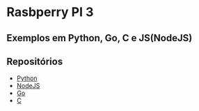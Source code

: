 # Rasbperry PI 3

## Exemplos em Python, Go, C e JS(NodeJS)


## Repositórios

* [Python](./python)
* [NodeJS](./nodejs)
* [Go](./go)
* [C](./c)
